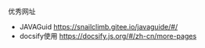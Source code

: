 优秀网址
* JAVAGuid https://snailclimb.gitee.io/javaguide/#/
* docsify使用 https://docsify.js.org/#/zh-cn/more-pages